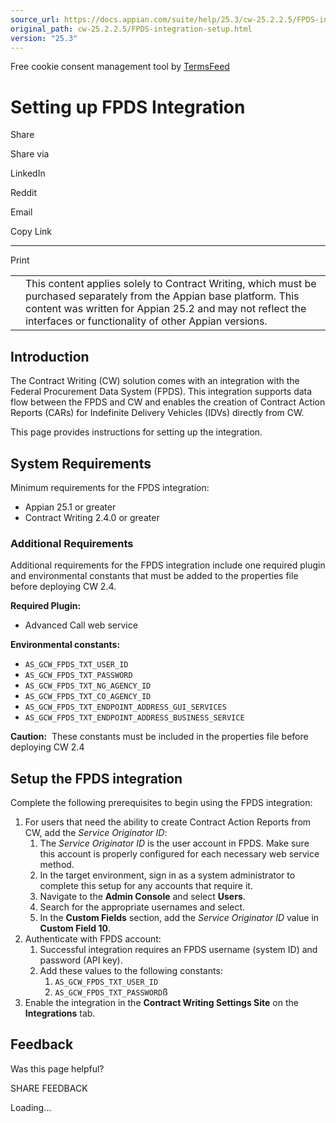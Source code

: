 ```yaml
---
source_url: https://docs.appian.com/suite/help/25.3/cw-25.2.2.5/FPDS-integration-setup.html
original_path: cw-25.2.2.5/FPDS-integration-setup.html
version: "25.3"
---
```


Free cookie consent management tool by [TermsFeed](https://www.termsfeed.com/)

# Setting up FPDS Integration

Share

Share via

LinkedIn

Reddit

Email

Copy Link

* * *

Print

<table><tbody><tr><td><i class="fa fa-check-square-o" aria-hidden="true"></i></td><td>This content applies solely to Contract Writing, which must be purchased separately from the Appian base platform. This content was written for Appian 25.2 and may not reflect the interfaces or functionality of other Appian versions.</td></tr></tbody></table>

## Introduction

The Contract Writing (CW) solution comes with an integration with the Federal Procurement Data System (FPDS). This integration supports data flow between the FPDS and CW and enables the creation of Contract Action Reports (CARs) for Indefinite Delivery Vehicles (IDVs) directly from CW.

This page provides instructions for setting up the integration.

## System Requirements

Minimum requirements for the FPDS integration:

-   Appian 25.1 or greater
-   Contract Writing 2.4.0 or greater

### Additional Requirements

Additional requirements for the FPDS integration include one required plugin and environmental constants that must be added to the properties file before deploying CW 2.4.

**Required Plugin:**

-   Advanced Call web service

**Environmental constants:**

-   `AS_GCW_FPDS_TXT_USER_ID`
-   `AS_GCW_FPDS_TXT_PASSWORD`
-   `AS_GCW_FPDS_TXT_NG_AGENCY_ID`
-   `AS_GCW_FPDS_TXT_CO_AGENCY_ID`
-   `AS_GCW_FPDS_TXT_ENDPOINT_ADDRESS_GUI_SERVICES`
-   `AS_GCW_FPDS_TXT_ENDPOINT_ADDRESS_BUSINESS_SERVICE`

**Caution:**  These constants must be included in the properties file before deploying CW 2.4

## Setup the FPDS integration

Complete the following prerequisites to begin using the FPDS integration:

1.  For users that need the ability to create Contract Action Reports from CW, add the _Service Originator ID_:
    1.  The _Service Originator ID_ is the user account in FPDS. Make sure this account is properly configured for each necessary web service method.
    2.  In the target environment, sign in as a system administrator to complete this setup for any accounts that require it.
    3.  Navigate to the **Admin Console** and select **Users**.
    4.  Search for the appropriate usernames and select.
    5.  In the **Custom Fields** section, add the _Service Originator ID_ value in **Custom Field 10**.
2.  Authenticate with FPDS account:
    1.  Successful integration requires an FPDS username (system ID) and password (API key).
    2.  Add these values to the following constants:
        1.  `AS_GCW_FPDS_TXT_USER_ID`
        2.  `AS_GCW_FPDS_TXT_PASSWORD`ß
3.  Enable the integration in the **Contract Writing Settings Site** on the **Integrations** tab.

## Feedback

Was this page helpful?

SHARE FEEDBACK

Loading...